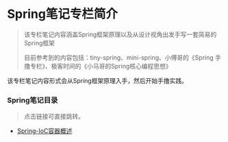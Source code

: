 # Spring笔记专栏简介

> 该专栏笔记内容涵盖Spring框架原理以及从设计视角出发手写一套简易的Spring框架
>
> 目前参考到的内容包括：tiny-spring、mini-spring、小傅哥的《Spring 手撸专栏》、极客时间的《小马哥的Spring核心编程思想》

该专栏笔记内容形式会从Spring框架原理入手，然后开始手撸实践。

### Spring笔记目录

> 点击链接可直接跳转。

- [Spring-IoC容器概述](./docs/framework/spring/spring-IoC容器.md)

